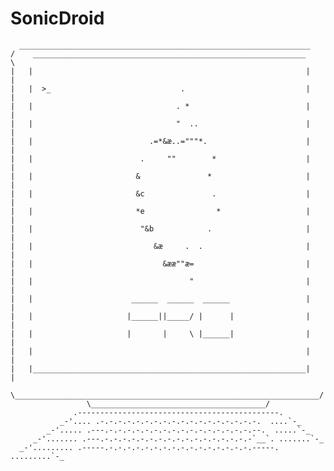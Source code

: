 SonicDroid
==========

      _________________________________________________________________
    /    _____________________________________________________________    \
    |   |                                                             |   |
    |   |  >_                             .                           |   |
    |   |                                . *                          |   |
    |   |                                "  ..                        |   |
    |   |                          .=*&æ..="""*.                      |   |
    |   |                        .     ""        *                    |   |
    |   |                       &               *                     |   |
    |   |                       &c               .                    |   |
    |   |                       *e                *                   |   |
    |   |                        "&b            .                     |   |
    |   |                           &æ     .  .                       |   |
    |   |                             &ææ""æ=                         |   |
    |   |                                   "                         |   |
    |   |                      ______  ______  ______                 |   |
    |   |                     |______||_____/ |      |                |   |
    |   |                     |       |     \ |______|                |   |
    |   |                                                             |   |
    |   |_____________________________________________________________|   |
     \____________________________________________________________________/
                     \_______________________________________/
                  .---------------------------------------------.
               _-'.... .-.-.-.-.-.-.-.-.-.-.-.-.-.-.-.-.-.-.  ....`-_
            _-'..... .---.-.-.-.-.-.-.-.-.-.-.-.-.-.-.-.-.--.  .....`-_
         _-'....... .---.-.-.-.-.-.-.-.-.-.-.-.-.-.-.-.-.-`__`. .......`-_
      _-'......... .-----.-.-.-.-.-.-.-.-.-.-.-.-.-.-.-.-.-----. .........`-_

